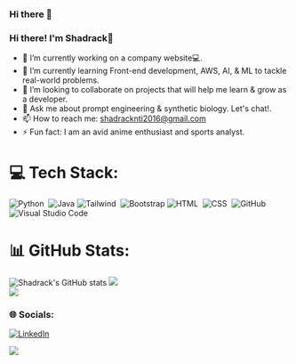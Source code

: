 ### Hi there 👋

<!--
**ShadrackAgyei/ShadrackAgyei** is a ✨ _special_ ✨ repository because its `README.md` (this file) appears on your GitHub profile.
-->

### Hi there! I'm Shadrack👋

- 🔭 I’m currently working on a company website💻.
- 🌱 I’m currently learning Front-end development, AWS, AI, & ML to tackle real-world problems.
- 👯 I’m looking to collaborate on projects that will help me learn & grow as a developer.
- 💬 Ask me about prompt engineering & synthetic biology. Let's chat!.
- 📫 How to reach me: shadracknti2016@gmail.com
- ⚡ Fun fact: I am an avid anime enthusiast and sports analyst.



# 💻 Tech Stack:
![Python](https://img.shields.io/badge/-Python-05122A?style=flat&logo=python)&nbsp;
![Java](https://img.shields.io/badge/java-%23ED8B00.svg?style=for-the-badge&logo=openjdk&logoColor=white)
![Tailwind](https://img.shields.io/badge/-tailwindcss-05122A?style=flat&logo=tailwindcss)&nbsp;
![Bootstrap](https://img.shields.io/badge/-Bootstrap-05122A?style=flat&logo=bootstrap&logoColor=563D7C) 
![HTML](https://img.shields.io/badge/-HTML-05122A?style=flat&logo=HTML5)&nbsp;
![CSS](https://img.shields.io/badge/-CSS-05122A?style=flat&logo=CSS3&logoColor=1572B6)&nbsp;
![GitHub](https://img.shields.io/badge/-GitHub-05122A?style=flat&logo=github)&nbsp;
![Visual Studio Code](https://img.shields.io/badge/-Visual%20Studio%20Code-05122A?style=flat&logo=visual-studio-code&logoColor=007ACC)&nbsp;

# 📊 GitHub Stats:
![Shadrack's GitHub stats](https://github-readme-stats.vercel.app/api?username=ShadrackAgyei&theme=dark&show_icons=true)
![](https://github-readme-streak-stats.herokuapp.com/?user=ShadrackAgyei&theme=dark&hide_border=false)<br/>
![](https://github-readme-stats.vercel.app/api/top-langs/?username=ShadrackAgyei&theme=dark&hide_border=false&include_all_commits=true&count_private=false&layout=compact)


### 🌐 Socials:
[![LinkedIn](https://img.shields.io/badge/LinkedIn-%230077B5.svg?logo=linkedin&logoColor=white)](https://linkedin.com/in/shadracknti)


[![](https://visitcount.itsvg.in/api?id=ShadrackAgyei&icon=0&color=0)](https://visitcount.itsvg.in)
